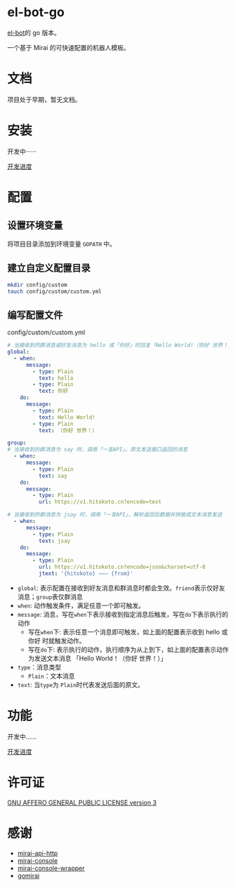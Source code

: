 # el-bot-go

[el-bot](https://github.com/ElpsyCN/el-bot)的 go 版本。

一个基于 Mirai 的可快速配置的机器人模板。

# 文档

项目处于早期，暂无文档。

# 安装

开发中······

[开发进度](https://github.com/ElpsyCN/el-bot-go/projects/1)

# 配置

## 设置环境变量

将项目目录添加到环境变量 `GOPATH` 中。

## 建立自定义配置目录

```bash
mkdir config/custom
touch config/custom/custom.yml
```

## 编写配置文件

config/custom/custom.yml

```yml
# 当接收到的群消息或好友消息为 hello 或「你好」时回复「Hello World!（你好 世界！）」
global:
  - when:
      message:
        - type: Plain
          text: hello
        - type: Plain
          text: 你好
    do:
      message:
        - type: Plain
          text: Hello World!
        - type: Plain
          text: （你好 世界！）

group:
# 当接收到的群消息为 say 时，调用「一言API」，原文发送接口返回的消息
  - when:
      message:
        - type: Plain
          text: say
    do:
      message:
        - type: Plain
          url: https://v1.hitokoto.cn?encode=text

# 当接收到的群消息为 jsay 时，调用「一言API」，解析返回后数据并拼接成文本消息发送
  - when:
      message:
        - type: Plain
          text: jsay
    do:
      message:
        - type: Plain
          url: https://v1.hitokoto.cn?encode=json&charset=utf-8
          jtext: '{hitokoto} ——— {from}'
```

+ `global`: 表示配置在接收到好友消息和群消息时都会生效。`friend`表示仅好友消息；`group`表仅群消息
+ `when`: 动作触发条件，满足任意一个即可触发。
+ `message`: 消息，写在`when`下表示接收到指定消息后触发，写在`do`下表示执行的动作
    + 写在`when`下: 表示任意一个消息即可触发，如上面的配置表示收到 hello 或 你好 时就触发动作。
    + 写在`do`下: 表示执行的动作，执行顺序为从上到下，如上面的配置表示动作为发送文本消息 「Hello World！（你好 世界！）」
+ `type`：消息类型
    + `Plain`：文本消息
+ `text`: 当`type`为 `Plain`时代表发送后面的原文。


# 功能

开发中......

[开发进度](https://github.com/ElpsyCN/el-bot-go/projects/1)


# 许可证

[GNU AFFERO GENERAL PUBLIC LICENSE version 3](https://github.com/ElpsyCN/el-bot-go/blob/master/LICENSE)

# 感谢

+ [mirai-api-http](https://github.com/mamoe/mirai-api-http)
+ [mirai-console](https://github.com/mamoe/mirai-console)
+ [mirai-console-wrapper](https://github.com/mamoe/mirai-console-wrapper)
+ [gomirai](https://github.com/Logiase/gomirai)
